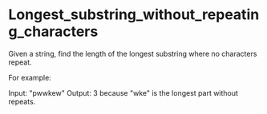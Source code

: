 # Longest_substring_without_repeating_characters
Given a string, find the length of the longest substring where no characters repeat.

For example:

Input: "pwwkew"  Output: 3 because "wke" is the longest part without repeats.

